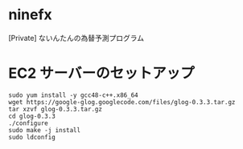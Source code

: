 # ninefx
[Private] ないんたんの為替予測プログラム


# EC2 サーバーのセットアップ

```
sudo yum install -y gcc48-c++.x86_64
wget https://google-glog.googlecode.com/files/glog-0.3.3.tar.gz
tar xzvf glog-0.3.3.tar.gz
cd glog-0.3.3
./configure
sudo make -j install
sudo ldconfig
```
